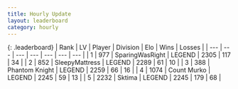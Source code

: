 ```yaml
---
title: Hourly Update
layout: leaderboard
category: hourly
---
```


{: .leaderboard}
| Rank | LV | Player | Division | Elo | Wins | Losses |
| --- | --- | --- | --- | --- | --- | --- |
| <span data-change="0">1</span> | 977 | <span title="ID: 402846">SparingWasRight</span> | LEGEND | <span data-change="0">2305</span> | <span data-change="0">117</span> | <span data-change="0">34</span> |
| <span data-change="0">2</span> | 852 | <span title="ID: 153129">SleepyMattress</span> | LEGEND | <span data-change="0">2289</span> | <span data-change="0">61</span> | <span data-change="0">10</span> |
| <span data-change="0">3</span> | 388 | <span title="ID: 742939">Phantom Knight</span> | LEGEND | <span data-change="6">2259</span> | <span data-change="1">66</span> | <span data-change="0">16</span> |
| <span data-change="0">4</span> | 1074 | <span title="ID: 498323">Count Murko</span> | LEGEND | <span data-change="0">2245</span> | <span data-change="0">59</span> | <span data-change="0">13</span> |
| <span data-change="0">5</span> | 2232 | <span title="ID: 353063">Sktima</span> | LEGEND | <span data-change="0">2245</span> | <span data-change="0">179</span> | <span data-change="0">68</span> |